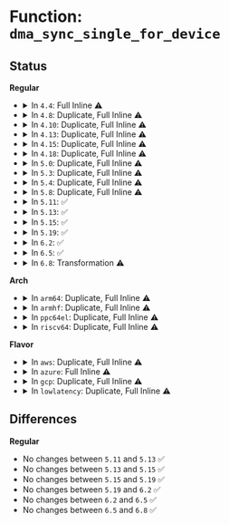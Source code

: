 # Function: <code>dma_sync_single_for_device</code>

## Status
<b>Regular</b>
<ul>
<li>
<details>
<summary>In <code>4.4</code>: Full Inline ⚠️</summary>

**Collision:** Unique Static

**Inline:** Full

**Transformation:** False

**Instances:**

```
In drivers/tty/serial/8250/8250_dma.c (ffffffff81509c8d)
Location: include/asm-generic/dma-mapping-common.h:115
Inline: True
Inline callers:
  - drivers/tty/serial/8250/8250_dma.c:serial8250_tx_dma
```
</details>
</li>
<li>
<details>
<summary>In <code>4.8</code>: Duplicate, Full Inline ⚠️</summary>

**Collision:** Static Duplication

**Inline:** Full

**Transformation:** False

**Instances:**

```
In drivers/tty/serial/8250/8250_dma.c (ffffffff8155bc3b)
Location: include/linux/dma-mapping.h:273
Inline: True
Inline callers:
  - drivers/tty/serial/8250/8250_dma.c:serial8250_tx_dma
```
```
In drivers/usb/dwc2/hcd.c (ffffffff81687e86)
Location: include/linux/dma-mapping.h:273
Inline: True
Inline callers:
  - drivers/usb/dwc2/hcd.c:dwc2_hc_start_transfer_ddma
```
```
In drivers/usb/dwc2/hcd_ddma.c (ffffffff8168f902)
Location: include/linux/dma-mapping.h:273
Inline: True
Inline callers:
  - drivers/usb/dwc2/hcd_ddma.c:dwc2_hcd_start_xfer_ddma
  - drivers/usb/dwc2/hcd_ddma.c:dwc2_hcd_start_xfer_ddma
  - drivers/usb/dwc2/hcd_ddma.c:dwc2_init_non_isoc_dma_desc
  - drivers/usb/dwc2/hcd_ddma.c:dwc2_init_non_isoc_dma_desc
  - drivers/usb/dwc2/hcd_ddma.c:dwc2_init_non_isoc_dma_desc
  - drivers/usb/dwc2/hcd_ddma.c:dwc2_init_non_isoc_dma_desc
  - drivers/usb/dwc2/hcd_ddma.c:dwc2_update_frame_list
```
</details>
</li>
<li>
<details>
<summary>In <code>4.10</code>: Duplicate, Full Inline ⚠️</summary>

**Collision:** Static Duplication

**Inline:** Full

**Transformation:** False

**Instances:**

```
In drivers/tty/serial/8250/8250_dma.c (ffffffff8158841e)
Location: include/linux/dma-mapping.h:323
Inline: True
Inline callers:
  - drivers/tty/serial/8250/8250_dma.c:serial8250_tx_dma
```
```
In drivers/usb/dwc2/hcd.c (ffffffff816b60b6)
Location: include/linux/dma-mapping.h:323
Inline: True
Inline callers:
  - drivers/usb/dwc2/hcd.c:dwc2_hc_start_transfer_ddma
```
```
In drivers/usb/dwc2/hcd_ddma.c (ffffffff816bd9b2)
Location: include/linux/dma-mapping.h:323
Inline: True
Inline callers:
  - drivers/usb/dwc2/hcd_ddma.c:dwc2_hcd_start_xfer_ddma
  - drivers/usb/dwc2/hcd_ddma.c:dwc2_hcd_start_xfer_ddma
  - drivers/usb/dwc2/hcd_ddma.c:dwc2_init_non_isoc_dma_desc
  - drivers/usb/dwc2/hcd_ddma.c:dwc2_init_non_isoc_dma_desc
  - drivers/usb/dwc2/hcd_ddma.c:dwc2_init_non_isoc_dma_desc
  - drivers/usb/dwc2/hcd_ddma.c:dwc2_init_non_isoc_dma_desc
  - drivers/usb/dwc2/hcd_ddma.c:dwc2_update_frame_list
```
</details>
</li>
<li>
<details>
<summary>In <code>4.13</code>: Duplicate, Full Inline ⚠️</summary>

**Collision:** Static Duplication

**Inline:** Full

**Transformation:** False

**Instances:**

```
In drivers/tty/serial/8250/8250_dma.c (ffffffff8159c880)
Location: include/linux/dma-mapping.h:366
Inline: True
Inline callers:
  - drivers/tty/serial/8250/8250_dma.c:serial8250_tx_dma
```
```
In drivers/usb/dwc2/hcd.c (ffffffff816ca3d9)
Location: include/linux/dma-mapping.h:366
Inline: True
Inline callers:
  - drivers/usb/dwc2/hcd.c:dwc2_hc_start_transfer_ddma
```
```
In drivers/usb/dwc2/hcd_ddma.c (ffffffff816d1a5c)
Location: include/linux/dma-mapping.h:366
Inline: True
Inline callers:
  - drivers/usb/dwc2/hcd_ddma.c:dwc2_hcd_start_xfer_ddma
  - drivers/usb/dwc2/hcd_ddma.c:dwc2_hcd_start_xfer_ddma
  - drivers/usb/dwc2/hcd_ddma.c:dwc2_init_non_isoc_dma_desc
  - drivers/usb/dwc2/hcd_ddma.c:dwc2_init_non_isoc_dma_desc
  - drivers/usb/dwc2/hcd_ddma.c:dwc2_init_non_isoc_dma_desc
  - drivers/usb/dwc2/hcd_ddma.c:dwc2_init_non_isoc_dma_desc
  - drivers/usb/dwc2/hcd_ddma.c:dwc2_update_frame_list
```
</details>
</li>
<li>
<details>
<summary>In <code>4.15</code>: Duplicate, Full Inline ⚠️</summary>

**Collision:** Static Duplication

**Inline:** Full

**Transformation:** False

**Instances:**

```
In drivers/tty/serial/8250/8250_dma.c (ffffffff81601b88)
Location: include/linux/dma-mapping.h:364
Inline: True
Inline callers:
  - drivers/tty/serial/8250/8250_dma.c:serial8250_tx_dma
```
```
In drivers/usb/dwc2/hcd.c (ffffffff81736919)
Location: include/linux/dma-mapping.h:364
Inline: True
Inline callers:
  - drivers/usb/dwc2/hcd.c:dwc2_hc_start_transfer_ddma
```
```
In drivers/usb/dwc2/hcd_ddma.c (ffffffff8173e0dc)
Location: include/linux/dma-mapping.h:364
Inline: True
Inline callers:
  - drivers/usb/dwc2/hcd_ddma.c:dwc2_hcd_start_xfer_ddma
  - drivers/usb/dwc2/hcd_ddma.c:dwc2_hcd_start_xfer_ddma
  - drivers/usb/dwc2/hcd_ddma.c:dwc2_init_non_isoc_dma_desc
  - drivers/usb/dwc2/hcd_ddma.c:dwc2_init_non_isoc_dma_desc
  - drivers/usb/dwc2/hcd_ddma.c:dwc2_init_non_isoc_dma_desc
  - drivers/usb/dwc2/hcd_ddma.c:dwc2_init_non_isoc_dma_desc
  - drivers/usb/dwc2/hcd_ddma.c:dwc2_update_frame_list
```
</details>
</li>
<li>
<details>
<summary>In <code>4.18</code>: Duplicate, Full Inline ⚠️</summary>

**Collision:** Static Duplication

**Inline:** Full

**Transformation:** False

**Instances:**

```
In drivers/tty/serial/8250/8250_dma.c (ffffffff8163ae3f)
Location: include/linux/dma-mapping.h:364
Inline: True
Inline callers:
  - drivers/tty/serial/8250/8250_dma.c:serial8250_tx_dma
```
```
In drivers/usb/dwc2/hcd.c (ffffffff81776362)
Location: include/linux/dma-mapping.h:364
Inline: True
Inline callers:
  - drivers/usb/dwc2/hcd.c:dwc2_hc_start_transfer_ddma
```
```
In drivers/usb/dwc2/hcd_ddma.c (ffffffff8177ea20)
Location: include/linux/dma-mapping.h:364
Inline: True
Inline callers:
  - drivers/usb/dwc2/hcd_ddma.c:dwc2_hcd_start_xfer_ddma
  - drivers/usb/dwc2/hcd_ddma.c:dwc2_hcd_start_xfer_ddma
  - drivers/usb/dwc2/hcd_ddma.c:dwc2_init_non_isoc_dma_desc
  - drivers/usb/dwc2/hcd_ddma.c:dwc2_init_non_isoc_dma_desc
  - drivers/usb/dwc2/hcd_ddma.c:dwc2_init_non_isoc_dma_desc
  - drivers/usb/dwc2/hcd_ddma.c:dwc2_init_non_isoc_dma_desc
  - drivers/usb/dwc2/hcd_ddma.c:dwc2_update_frame_list
```
</details>
</li>
<li>
<details>
<summary>In <code>5.0</code>: Duplicate, Full Inline ⚠️</summary>

**Collision:** Static Duplication

**Inline:** Full

**Transformation:** False

**Instances:**

```
In drivers/tty/serial/8250/8250_dma.c (ffffffff81659037)
Location: include/linux/dma-mapping.h:394
Inline: True
Inline callers:
  - drivers/tty/serial/8250/8250_dma.c:serial8250_tx_dma
```
```
In drivers/usb/dwc2/hcd.c (ffffffff8179bd32)
Location: include/linux/dma-mapping.h:394
Inline: True
Inline callers:
  - drivers/usb/dwc2/hcd.c:dwc2_hc_start_transfer_ddma
```
```
In drivers/usb/dwc2/hcd_ddma.c (ffffffff817a5181)
Location: include/linux/dma-mapping.h:394
Inline: True
Inline callers:
  - drivers/usb/dwc2/hcd_ddma.c:dwc2_hcd_start_xfer_ddma
  - drivers/usb/dwc2/hcd_ddma.c:dwc2_hcd_start_xfer_ddma
  - drivers/usb/dwc2/hcd_ddma.c:dwc2_init_non_isoc_dma_desc
  - drivers/usb/dwc2/hcd_ddma.c:dwc2_init_non_isoc_dma_desc
  - drivers/usb/dwc2/hcd_ddma.c:dwc2_init_non_isoc_dma_desc
  - drivers/usb/dwc2/hcd_ddma.c:dwc2_init_non_isoc_dma_desc
  - drivers/usb/dwc2/hcd_ddma.c:dwc2_update_frame_list
```
</details>
</li>
<li>
<details>
<summary>In <code>5.3</code>: Duplicate, Full Inline ⚠️</summary>

**Collision:** Static Duplication

**Inline:** Full

**Transformation:** False

**Instances:**

```
In drivers/tty/serial/8250/8250_dma.c (ffffffff8168e50d)
Location: include/linux/dma-mapping.h:397
Inline: True
Inline callers:
  - drivers/tty/serial/8250/8250_dma.c:serial8250_tx_dma
```
```
In drivers/usb/dwc2/hcd.c (ffffffff817dae28)
Location: include/linux/dma-mapping.h:397
Inline: True
Inline callers:
  - drivers/usb/dwc2/hcd.c:dwc2_hc_start_transfer_ddma
```
```
In drivers/usb/dwc2/hcd_ddma.c (ffffffff817e4354)
Location: include/linux/dma-mapping.h:397
Inline: True
Inline callers:
  - drivers/usb/dwc2/hcd_ddma.c:dwc2_hcd_start_xfer_ddma
  - drivers/usb/dwc2/hcd_ddma.c:dwc2_hcd_start_xfer_ddma
  - drivers/usb/dwc2/hcd_ddma.c:dwc2_init_non_isoc_dma_desc
  - drivers/usb/dwc2/hcd_ddma.c:dwc2_init_non_isoc_dma_desc
  - drivers/usb/dwc2/hcd_ddma.c:dwc2_init_non_isoc_dma_desc
  - drivers/usb/dwc2/hcd_ddma.c:dwc2_init_non_isoc_dma_desc
  - drivers/usb/dwc2/hcd_ddma.c:dwc2_update_frame_list
```
</details>
</li>
<li>
<details>
<summary>In <code>5.4</code>: Duplicate, Full Inline ⚠️</summary>

**Collision:** Static Duplication

**Inline:** Full

**Transformation:** False

**Instances:**

```
In drivers/tty/serial/8250/8250_dma.c (ffffffff816b0add)
Location: include/linux/dma-mapping.h:390
Inline: True
Inline callers:
  - drivers/tty/serial/8250/8250_dma.c:serial8250_tx_dma
```
```
In drivers/usb/dwc2/hcd.c (ffffffff8180bd48)
Location: include/linux/dma-mapping.h:390
Inline: True
Inline callers:
  - drivers/usb/dwc2/hcd.c:dwc2_hc_start_transfer_ddma
```
```
In drivers/usb/dwc2/hcd_ddma.c (ffffffff81815214)
Location: include/linux/dma-mapping.h:390
Inline: True
Inline callers:
  - drivers/usb/dwc2/hcd_ddma.c:dwc2_hcd_start_xfer_ddma
  - drivers/usb/dwc2/hcd_ddma.c:dwc2_hcd_start_xfer_ddma
  - drivers/usb/dwc2/hcd_ddma.c:dwc2_init_non_isoc_dma_desc
  - drivers/usb/dwc2/hcd_ddma.c:dwc2_init_non_isoc_dma_desc
  - drivers/usb/dwc2/hcd_ddma.c:dwc2_init_non_isoc_dma_desc
  - drivers/usb/dwc2/hcd_ddma.c:dwc2_init_non_isoc_dma_desc
  - drivers/usb/dwc2/hcd_ddma.c:dwc2_update_frame_list
```
</details>
</li>
<li>
<details>
<summary>In <code>5.8</code>: Duplicate, Full Inline ⚠️</summary>

**Collision:** Static Duplication

**Inline:** Full

**Transformation:** False

**Instances:**

```
In drivers/tty/serial/8250/8250_dma.c (ffffffff81763ebd)
Location: include/linux/dma-mapping.h:390
Inline: True
Inline callers:
  - drivers/tty/serial/8250/8250_dma.c:serial8250_tx_dma
```
```
In drivers/usb/dwc2/hcd.c (ffffffff818dcc98)
Location: include/linux/dma-mapping.h:390
Inline: True
Inline callers:
  - drivers/usb/dwc2/hcd.c:dwc2_hc_start_transfer_ddma
```
```
In drivers/usb/dwc2/hcd_ddma.c (ffffffff818e6575)
Location: include/linux/dma-mapping.h:390
Inline: True
Inline callers:
  - drivers/usb/dwc2/hcd_ddma.c:dwc2_init_non_isoc_dma_desc
  - drivers/usb/dwc2/hcd_ddma.c:dwc2_init_non_isoc_dma_desc
  - drivers/usb/dwc2/hcd_ddma.c:dwc2_init_non_isoc_dma_desc
  - drivers/usb/dwc2/hcd_ddma.c:dwc2_init_non_isoc_dma_desc
  - drivers/usb/dwc2/hcd_ddma.c:dwc2_init_isoc_dma_desc
  - drivers/usb/dwc2/hcd_ddma.c:dwc2_fill_host_isoc_dma_desc
  - drivers/usb/dwc2/hcd_ddma.c:dwc2_update_frame_list
```
```
In net/core/page_pool.c (ffffffff81a3a5a7)
Location: include/linux/dma-mapping.h:390
Inline: True
```
```
In net/xdp/xsk_buff_pool.c (ffffffff81ba9aba)
Location: include/linux/dma-mapping.h:390
Inline: True
Inline callers:
  - net/xdp/xsk_buff_pool.c:xp_dma_sync_for_device_slow
  - net/xdp/xsk_buff_pool.c:xp_alloc
```
</details>
</li>
<li>
<details>
<summary>In <code>5.11</code>: ✅</summary>

```c
void dma_sync_single_for_device(struct device *dev, dma_addr_t addr, size_t size, enum dma_data_direction dir);
```

**Collision:** Unique Global

**Inline:** No

**Transformation:** False

**Instances:**

```
In kernel/dma/mapping.c (ffffffff81138130)
Location: kernel/dma/mapping.c:272
Inline: False
Direct callers:
  - drivers/tty/serial/8250/8250_dma.c:serial8250_tx_dma
  - drivers/usb/dwc2/hcd.c:dwc2_hc_start_transfer_ddma
  - drivers/usb/dwc2/hcd_ddma.c:dwc2_init_non_isoc_dma_desc
  - drivers/usb/dwc2/hcd_ddma.c:dwc2_init_non_isoc_dma_desc
  - drivers/usb/dwc2/hcd_ddma.c:dwc2_init_non_isoc_dma_desc
  - drivers/usb/dwc2/hcd_ddma.c:dwc2_init_non_isoc_dma_desc
  - drivers/usb/dwc2/hcd_ddma.c:dwc2_init_non_isoc_dma_desc
  - drivers/usb/dwc2/hcd_ddma.c:dwc2_init_isoc_dma_desc
  - drivers/usb/dwc2/hcd_ddma.c:dwc2_fill_host_isoc_dma_desc
  - drivers/usb/dwc2/hcd_ddma.c:dwc2_update_frame_list
  - net/core/page_pool.c:page_pool_put_page_bulk
  - net/core/page_pool.c:page_pool_put_page
  - net/core/page_pool.c:__page_pool_alloc_pages_slow
  - net/xdp/xsk_buff_pool.c:xp_dma_sync_for_device_slow
  - net/xdp/xsk_buff_pool.c:xp_alloc
```
**Symbols:**

```
ffffffff81138130-ffffffff811381f0: dma_sync_single_for_device (STB_GLOBAL)
```
</details>
</li>
<li>
<details>
<summary>In <code>5.13</code>: ✅</summary>

```c
void dma_sync_single_for_device(struct device *dev, dma_addr_t addr, size_t size, enum dma_data_direction dir);
```

**Collision:** Unique Global

**Inline:** No

**Transformation:** False

**Instances:**

```
In kernel/dma/mapping.c (ffffffff81139200)
Location: kernel/dma/mapping.c:274
Inline: False
Direct callers:
  - drivers/tty/serial/8250/8250_dma.c:serial8250_tx_dma
  - drivers/usb/dwc2/hcd.c:dwc2_hc_start_transfer_ddma
  - drivers/usb/dwc2/hcd_ddma.c:dwc2_init_non_isoc_dma_desc
  - drivers/usb/dwc2/hcd_ddma.c:dwc2_init_non_isoc_dma_desc
  - drivers/usb/dwc2/hcd_ddma.c:dwc2_init_non_isoc_dma_desc
  - drivers/usb/dwc2/hcd_ddma.c:dwc2_init_non_isoc_dma_desc
  - drivers/usb/dwc2/hcd_ddma.c:dwc2_init_non_isoc_dma_desc
  - drivers/usb/dwc2/hcd_ddma.c:dwc2_init_isoc_dma_desc
  - drivers/usb/dwc2/hcd_ddma.c:dwc2_init_isoc_dma_desc
  - drivers/usb/dwc2/hcd_ddma.c:dwc2_update_frame_list
  - net/core/page_pool.c:page_pool_put_page_bulk
  - net/core/page_pool.c:page_pool_put_page
  - net/core/page_pool.c:page_pool_dma_map
  - net/xdp/xsk_buff_pool.c:xp_dma_sync_for_device_slow
  - net/xdp/xsk_buff_pool.c:xp_alloc
```
**Symbols:**

```
ffffffff81139200-ffffffff811392bc: dma_sync_single_for_device (STB_GLOBAL)
```
</details>
</li>
<li>
<details>
<summary>In <code>5.15</code>: ✅</summary>

```c
void dma_sync_single_for_device(struct device *dev, dma_addr_t addr, size_t size, enum dma_data_direction dir);
```

**Collision:** Unique Global

**Inline:** No

**Transformation:** False

**Instances:**

```
In kernel/dma/mapping.c (ffffffff8115c090)
Location: kernel/dma/mapping.c:339
Inline: False
Direct callers:
  - drivers/tty/serial/8250/8250_dma.c:serial8250_tx_dma
  - drivers/usb/dwc2/hcd.c:dwc2_hc_start_transfer_ddma
  - drivers/usb/dwc2/hcd_ddma.c:dwc2_init_non_isoc_dma_desc
  - drivers/usb/dwc2/hcd_ddma.c:dwc2_init_non_isoc_dma_desc
  - drivers/usb/dwc2/hcd_ddma.c:dwc2_init_non_isoc_dma_desc
  - drivers/usb/dwc2/hcd_ddma.c:dwc2_init_non_isoc_dma_desc
  - drivers/usb/dwc2/hcd_ddma.c:dwc2_init_non_isoc_dma_desc
  - drivers/usb/dwc2/hcd_ddma.c:dwc2_init_isoc_dma_desc
  - drivers/usb/dwc2/hcd_ddma.c:dwc2_init_isoc_dma_desc
  - drivers/usb/dwc2/hcd_ddma.c:dwc2_update_frame_list
  - net/core/page_pool.c:page_pool_alloc_frag
  - net/core/page_pool.c:page_pool_put_page_bulk
  - net/core/page_pool.c:page_pool_put_page
  - net/core/page_pool.c:page_pool_dma_map
  - net/xdp/xsk_buff_pool.c:xp_dma_sync_for_device_slow
  - net/xdp/xsk_buff_pool.c:xp_alloc
```
**Symbols:**

```
ffffffff8115c090-ffffffff8115c143: dma_sync_single_for_device (STB_GLOBAL)
```
</details>
</li>
<li>
<details>
<summary>In <code>5.19</code>: ✅</summary>

```c
void dma_sync_single_for_device(struct device *dev, dma_addr_t addr, size_t size, enum dma_data_direction dir);
```

**Collision:** Unique Global

**Inline:** No

**Transformation:** False

**Instances:**

```
In kernel/dma/mapping.c (ffffffff81185d20)
Location: kernel/dma/mapping.c:335
Inline: False
Direct callers:
  - drivers/tty/serial/8250/8250_dma.c:serial8250_tx_dma
  - drivers/usb/dwc2/hcd.c:dwc2_hc_start_transfer_ddma
  - drivers/usb/dwc2/hcd_ddma.c:dwc2_init_non_isoc_dma_desc
  - drivers/usb/dwc2/hcd_ddma.c:dwc2_init_non_isoc_dma_desc
  - drivers/usb/dwc2/hcd_ddma.c:dwc2_init_non_isoc_dma_desc
  - drivers/usb/dwc2/hcd_ddma.c:dwc2_init_non_isoc_dma_desc
  - drivers/usb/dwc2/hcd_ddma.c:dwc2_init_isoc_dma_desc
  - drivers/usb/dwc2/hcd_ddma.c:dwc2_init_isoc_dma_desc
  - drivers/usb/dwc2/hcd_ddma.c:dwc2_update_frame_list
  - net/core/page_pool.c:page_pool_alloc_frag
  - net/core/page_pool.c:page_pool_put_page_bulk
  - net/core/page_pool.c:page_pool_put_defragged_page
  - net/core/page_pool.c:page_pool_dma_map
  - net/xdp/xsk_buff_pool.c:xp_dma_sync_for_device_slow
  - net/xdp/xsk_buff_pool.c:xp_alloc
```
**Symbols:**

```
ffffffff81185d20-ffffffff81185e1a: dma_sync_single_for_device (STB_GLOBAL)
```
</details>
</li>
<li>
<details>
<summary>In <code>6.2</code>: ✅</summary>

```c
void dma_sync_single_for_device(struct device *dev, dma_addr_t addr, size_t size, enum dma_data_direction dir);
```

**Collision:** Unique Global

**Inline:** No

**Transformation:** False

**Instances:**

```
In kernel/dma/mapping.c (ffffffff811c1700)
Location: kernel/dma/mapping.c:342
Inline: False
Direct callers:
  - drivers/tty/serial/8250/8250_dma.c:serial8250_tx_dma
  - drivers/usb/dwc2/hcd.c:dwc2_hc_start_transfer_ddma
  - drivers/usb/dwc2/hcd_ddma.c:dwc2_init_non_isoc_dma_desc
  - drivers/usb/dwc2/hcd_ddma.c:dwc2_init_non_isoc_dma_desc
  - drivers/usb/dwc2/hcd_ddma.c:dwc2_init_non_isoc_dma_desc
  - drivers/usb/dwc2/hcd_ddma.c:dwc2_init_non_isoc_dma_desc
  - drivers/usb/dwc2/hcd_ddma.c:dwc2_init_isoc_dma_desc
  - drivers/usb/dwc2/hcd_ddma.c:dwc2_init_isoc_dma_desc
  - drivers/usb/dwc2/hcd_ddma.c:dwc2_update_frame_list
  - net/core/page_pool.c:page_pool_alloc_frag
  - net/core/page_pool.c:page_pool_put_page_bulk
  - net/core/page_pool.c:page_pool_put_defragged_page
  - net/core/page_pool.c:page_pool_dma_map
  - net/xdp/xsk_buff_pool.c:xp_dma_sync_for_device_slow
  - net/xdp/xsk_buff_pool.c:xp_alloc
```
**Symbols:**

```
ffffffff811c1700-ffffffff811c17fd: dma_sync_single_for_device (STB_GLOBAL)
```
</details>
</li>
<li>
<details>
<summary>In <code>6.5</code>: ✅</summary>

```c
void dma_sync_single_for_device(struct device *dev, dma_addr_t addr, size_t size, enum dma_data_direction dir);
```

**Collision:** Unique Global

**Inline:** No

**Transformation:** False

**Instances:**

```
In kernel/dma/mapping.c (ffffffff811d4180)
Location: kernel/dma/mapping.c:346
Inline: False
Direct callers:
  - drivers/tty/serial/8250/8250_dma.c:serial8250_tx_dma
  - drivers/usb/dwc2/hcd.c:dwc2_hc_start_transfer_ddma
  - drivers/usb/dwc2/hcd_ddma.c:dwc2_init_non_isoc_dma_desc
  - drivers/usb/dwc2/hcd_ddma.c:dwc2_init_non_isoc_dma_desc
  - drivers/usb/dwc2/hcd_ddma.c:dwc2_init_non_isoc_dma_desc
  - drivers/usb/dwc2/hcd_ddma.c:dwc2_init_non_isoc_dma_desc
  - drivers/usb/dwc2/hcd_ddma.c:dwc2_init_non_isoc_dma_desc
  - drivers/usb/dwc2/hcd_ddma.c:dwc2_init_isoc_dma_desc
  - drivers/usb/dwc2/hcd_ddma.c:dwc2_init_isoc_dma_desc
  - drivers/usb/dwc2/hcd_ddma.c:dwc2_update_frame_list
  - net/core/page_pool.c:page_pool_alloc_frag
  - net/core/page_pool.c:page_pool_put_page_bulk
  - net/core/page_pool.c:page_pool_put_defragged_page
  - net/core/page_pool.c:page_pool_dma_map
  - net/xdp/xsk_buff_pool.c:xp_dma_sync_for_device_slow
  - net/xdp/xsk_buff_pool.c:xp_alloc
```
**Symbols:**

```
ffffffff811d4180-ffffffff811d427d: dma_sync_single_for_device (STB_GLOBAL)
```
</details>
</li>
<li>
<details>
<summary>In <code>6.8</code>: Transformation ⚠️</summary>

```c
void dma_sync_single_for_device(struct device *dev, dma_addr_t addr, size_t size, enum dma_data_direction dir);
```

**Collision:** Unique Global

**Inline:** No

**Transformation:** True

**Instances:**

```
In kernel/dma/mapping.c (0)
Location: kernel/dma/mapping.c:346
Inline: False
Direct callers:
  - drivers/virtio/virtio_ring.c:virtqueue_dma_sync_single_range_for_device
  - drivers/tty/serial/8250/8250_dma.c:serial8250_tx_dma
  - drivers/usb/dwc2/hcd.c:dwc2_hc_start_transfer_ddma
  - drivers/usb/dwc2/hcd_ddma.c:dwc2_init_non_isoc_dma_desc
  - drivers/usb/dwc2/hcd_ddma.c:dwc2_init_non_isoc_dma_desc
  - drivers/usb/dwc2/hcd_ddma.c:dwc2_init_non_isoc_dma_desc
  - drivers/usb/dwc2/hcd_ddma.c:dwc2_init_non_isoc_dma_desc
  - drivers/usb/dwc2/hcd_ddma.c:dwc2_init_non_isoc_dma_desc
  - drivers/usb/dwc2/hcd_ddma.c:dwc2_init_isoc_dma_desc
  - drivers/usb/dwc2/hcd_ddma.c:dwc2_init_isoc_dma_desc
  - drivers/usb/dwc2/hcd_ddma.c:dwc2_update_frame_list
  - net/core/page_pool.c:page_pool_alloc_frag
  - net/core/page_pool.c:page_pool_put_page_bulk
  - net/core/page_pool.c:page_pool_put_unrefed_page
  - net/core/page_pool.c:page_pool_dma_map
  - net/xdp/xsk_buff_pool.c:xp_dma_sync_for_device_slow
  - net/xdp/xsk_buff_pool.c:xp_alloc
```
**Symbols:**

```
ffffffff821b472e-ffffffff821b4749: dma_sync_single_for_device.cold (STB_LOCAL)
ffffffff811e8df0-ffffffff811e8f2e: dma_sync_single_for_device (STB_GLOBAL)
```
</details>
</li>
</ul>
<b>Arch</b>
<ul>
<li>
<details>
<summary>In <code>arm64</code>: Duplicate, Full Inline ⚠️</summary>

**Collision:** Static Duplication

**Inline:** Full

**Transformation:** False

**Instances:**

```
In drivers/tty/serial/8250/8250_dma.c (ffff80001088bf38)
Location: include/linux/dma-mapping.h:390
Inline: True
Inline callers:
  - drivers/tty/serial/8250/8250_dma.c:serial8250_tx_dma
```
```
In drivers/iommu/io-pgtable-arm.c (ffff8000108cb154)
Location: include/linux/dma-mapping.h:390
Inline: True
```
```
In drivers/iommu/rockchip-iommu.c (ffff8000108d93c0)
Location: include/linux/dma-mapping.h:390
Inline: True
Inline callers:
  - drivers/iommu/rockchip-iommu.c:rk_iommu_map
  - drivers/iommu/rockchip-iommu.c:rk_iommu_map
  - drivers/iommu/rockchip-iommu.c:rk_iommu_map
```
```
In drivers/net/ethernet/broadcom/bgmac.c (ffff8000109e3078)
Location: include/linux/dma-mapping.h:390
Inline: True
Inline callers:
  - drivers/net/ethernet/broadcom/bgmac.c:bgmac_dma_rx_read
```
```
In drivers/net/ethernet/freescale/fec_main.c (ffff8000109e6fa0)
Location: include/linux/dma-mapping.h:390
Inline: True
Inline callers:
  - drivers/net/ethernet/freescale/fec_main.c:fec_enet_rx_queue
```
```
In drivers/usb/dwc2/hcd.c (ffff800010a442e8)
Location: include/linux/dma-mapping.h:390
Inline: True
Inline callers:
  - drivers/usb/dwc2/hcd.c:dwc2_hc_start_transfer_ddma
```
```
In drivers/usb/dwc2/hcd_ddma.c (ffff800010a4e454)
Location: include/linux/dma-mapping.h:390
Inline: True
Inline callers:
  - drivers/usb/dwc2/hcd_ddma.c:dwc2_hcd_start_xfer_ddma
  - drivers/usb/dwc2/hcd_ddma.c:dwc2_hcd_start_xfer_ddma
  - drivers/usb/dwc2/hcd_ddma.c:dwc2_init_non_isoc_dma_desc
  - drivers/usb/dwc2/hcd_ddma.c:dwc2_init_non_isoc_dma_desc
  - drivers/usb/dwc2/hcd_ddma.c:dwc2_init_non_isoc_dma_desc
  - drivers/usb/dwc2/hcd_ddma.c:dwc2_init_non_isoc_dma_desc
  - drivers/usb/dwc2/hcd_ddma.c:dwc2_update_frame_list
```
</details>
</li>
<li>
<details>
<summary>In <code>armhf</code>: Duplicate, Full Inline ⚠️</summary>

**Collision:** Static Duplication

**Inline:** Full

**Transformation:** False

**Instances:**

```
In drivers/tty/serial/8250/8250_dma.c (c0989924)
Location: include/linux/dma-mapping.h:390
Inline: True
Inline callers:
  - drivers/tty/serial/8250/8250_dma.c:serial8250_tx_dma
```
```
In drivers/iommu/io-pgtable-arm.c (c09bfd60)
Location: include/linux/dma-mapping.h:390
Inline: True
Inline callers:
  - drivers/iommu/io-pgtable-arm.c:__arm_lpae_sync_pte
```
```
In drivers/iommu/omap-iommu.c (c09c4170)
Location: include/linux/dma-mapping.h:390
Inline: True
Inline callers:
  - drivers/iommu/omap-iommu.c:_omap_iommu_detach_dev
  - drivers/iommu/omap-iommu.c:iopgtable_clear_entry
  - drivers/iommu/omap-iommu.c:iopgtable_clear_entry
  - drivers/iommu/omap-iommu.c:iopte_alloc_large
  - drivers/iommu/omap-iommu.c:iopte_alloc_page
  - drivers/iommu/omap-iommu.c:iopte_alloc
```
```
In drivers/iommu/rockchip-iommu.c (c09c6dcc)
Location: include/linux/dma-mapping.h:390
Inline: True
Inline callers:
  - drivers/iommu/rockchip-iommu.c:rk_iommu_map
  - drivers/iommu/rockchip-iommu.c:rk_iommu_map
  - drivers/iommu/rockchip-iommu.c:rk_iommu_map
```
```
In drivers/iommu/tegra-smmu.c (c09c85b4)
Location: include/linux/dma-mapping.h:390
Inline: True
Inline callers:
  - drivers/iommu/tegra-smmu.c:tegra_smmu_set_pte
  - drivers/iommu/tegra-smmu.c:tegra_smmu_set_pde
```
```
In drivers/iommu/exynos-iommu.c (c09caeb4)
Location: include/linux/dma-mapping.h:390
Inline: True
Inline callers:
  - drivers/iommu/exynos-iommu.c:exynos_iommu_unmap
  - drivers/iommu/exynos-iommu.c:exynos_iommu_unmap
  - drivers/iommu/exynos-iommu.c:exynos_iommu_unmap
  - drivers/iommu/exynos-iommu.c:exynos_iommu_map
  - drivers/iommu/exynos-iommu.c:exynos_iommu_map
  - drivers/iommu/exynos-iommu.c:exynos_iommu_map
  - drivers/iommu/exynos-iommu.c:exynos_iommu_map
```
```
In drivers/net/ethernet/freescale/fec_main.c (c0acbcf0)
Location: include/linux/dma-mapping.h:390
Inline: True
Inline callers:
  - drivers/net/ethernet/freescale/fec_main.c:fec_enet_rx_queue
```
```
In drivers/net/ethernet/ti/davinci_cpdma.c (c0ad7120)
Location: include/linux/dma-mapping.h:390
Inline: True
Inline callers:
  - drivers/net/ethernet/ti/davinci_cpdma.c:cpdma_chan_submit_si
```
```
In drivers/usb/dwc2/hcd.c (c0b16b34)
Location: include/linux/dma-mapping.h:390
Inline: True
Inline callers:
  - drivers/usb/dwc2/hcd.c:dwc2_hc_start_transfer_ddma
```
```
In drivers/usb/dwc2/hcd_ddma.c (c0b20378)
Location: include/linux/dma-mapping.h:390
Inline: True
Inline callers:
  - drivers/usb/dwc2/hcd_ddma.c:dwc2_hcd_start_xfer_ddma
  - drivers/usb/dwc2/hcd_ddma.c:dwc2_hcd_start_xfer_ddma
  - drivers/usb/dwc2/hcd_ddma.c:dwc2_init_non_isoc_dma_desc
  - drivers/usb/dwc2/hcd_ddma.c:dwc2_init_non_isoc_dma_desc
  - drivers/usb/dwc2/hcd_ddma.c:dwc2_init_non_isoc_dma_desc
  - drivers/usb/dwc2/hcd_ddma.c:dwc2_init_non_isoc_dma_desc
  - drivers/usb/dwc2/hcd_ddma.c:dwc2_update_frame_list
```
```
In drivers/mmc/host/sdhci.c (c0c22930)
Location: include/linux/dma-mapping.h:390
Inline: True
Inline callers:
  - drivers/mmc/host/sdhci.c:sdhci_pre_dma_transfer
```
```
In drivers/firmware/tegra/ivc.c (c0c43fd8)
Location: include/linux/dma-mapping.h:390
Inline: True
Inline callers:
  - drivers/firmware/tegra/ivc.c:tegra_ivc_notified
  - drivers/firmware/tegra/ivc.c:tegra_ivc_notified
  - drivers/firmware/tegra/ivc.c:tegra_ivc_reset
  - drivers/firmware/tegra/ivc.c:tegra_ivc_read_advance
```
```
In drivers/staging/emxx_udc/emxx_udc.c (c0c5c18c)
Location: include/linux/dma-mapping.h:390
Inline: True
```
</details>
</li>
<li>
<details>
<summary>In <code>ppc64el</code>: Duplicate, Full Inline ⚠️</summary>

**Collision:** Static Duplication

**Inline:** Full

**Transformation:** False

**Instances:**

```
In drivers/tty/serial/8250/8250_dma.c (c000000000934a5c)
Location: include/linux/dma-mapping.h:390
Inline: True
Inline callers:
  - drivers/tty/serial/8250/8250_dma.c:serial8250_tx_dma
```
```
In drivers/usb/dwc2/hcd.c (c000000000b07068)
Location: include/linux/dma-mapping.h:390
Inline: True
Inline callers:
  - drivers/usb/dwc2/hcd.c:dwc2_hc_start_transfer_ddma
```
```
In drivers/usb/dwc2/hcd_ddma.c (c000000000b15e48)
Location: include/linux/dma-mapping.h:390
Inline: True
Inline callers:
  - drivers/usb/dwc2/hcd_ddma.c:dwc2_hcd_start_xfer_ddma
  - drivers/usb/dwc2/hcd_ddma.c:dwc2_hcd_start_xfer_ddma
  - drivers/usb/dwc2/hcd_ddma.c:dwc2_init_non_isoc_dma_desc
  - drivers/usb/dwc2/hcd_ddma.c:dwc2_init_non_isoc_dma_desc
  - drivers/usb/dwc2/hcd_ddma.c:dwc2_init_non_isoc_dma_desc
  - drivers/usb/dwc2/hcd_ddma.c:dwc2_init_non_isoc_dma_desc
  - drivers/usb/dwc2/hcd_ddma.c:dwc2_update_frame_list
```
</details>
</li>
<li>
<details>
<summary>In <code>riscv64</code>: Duplicate, Full Inline ⚠️</summary>

**Collision:** Static Duplication

**Inline:** Full

**Transformation:** False

**Instances:**

```
In drivers/tty/serial/8250/8250_dma.c (ffffffe0005557ee)
Location: include/linux/dma-mapping.h:390
Inline: True
Inline callers:
  - drivers/tty/serial/8250/8250_dma.c:serial8250_tx_dma
```
```
In drivers/usb/dwc2/hcd.c (ffffffe00066097a)
Location: include/linux/dma-mapping.h:390
Inline: True
Inline callers:
  - drivers/usb/dwc2/hcd.c:dwc2_hc_start_transfer_ddma
```
```
In drivers/usb/dwc2/hcd_ddma.c (ffffffe00066ae14)
Location: include/linux/dma-mapping.h:390
Inline: True
Inline callers:
  - drivers/usb/dwc2/hcd_ddma.c:dwc2_hcd_start_xfer_ddma
  - drivers/usb/dwc2/hcd_ddma.c:dwc2_hcd_start_xfer_ddma
  - drivers/usb/dwc2/hcd_ddma.c:dwc2_init_non_isoc_dma_desc
  - drivers/usb/dwc2/hcd_ddma.c:dwc2_init_non_isoc_dma_desc
  - drivers/usb/dwc2/hcd_ddma.c:dwc2_init_non_isoc_dma_desc
  - drivers/usb/dwc2/hcd_ddma.c:dwc2_init_non_isoc_dma_desc
  - drivers/usb/dwc2/hcd_ddma.c:dwc2_update_frame_list
```
```
In drivers/mmc/host/mmc_spi.c (ffffffe00071b38e)
Location: include/linux/dma-mapping.h:390
Inline: True
Inline callers:
  - drivers/mmc/host/mmc_spi.c:mmc_spi_command_send
```
</details>
</li>
</ul>
<b>Flavor</b>
<ul>
<li>
<details>
<summary>In <code>aws</code>: Duplicate, Full Inline ⚠️</summary>

**Collision:** Static Duplication

**Inline:** Full

**Transformation:** False

**Instances:**

```
In drivers/tty/serial/8250/8250_dma.c (ffffffff8167654d)
Location: include/linux/dma-mapping.h:390
Inline: True
Inline callers:
  - drivers/tty/serial/8250/8250_dma.c:serial8250_tx_dma
```
```
In drivers/usb/dwc2/hcd.c (ffffffff817c4128)
Location: include/linux/dma-mapping.h:390
Inline: True
Inline callers:
  - drivers/usb/dwc2/hcd.c:dwc2_hc_start_transfer_ddma
```
```
In drivers/usb/dwc2/hcd_ddma.c (ffffffff817cd5f4)
Location: include/linux/dma-mapping.h:390
Inline: True
Inline callers:
  - drivers/usb/dwc2/hcd_ddma.c:dwc2_hcd_start_xfer_ddma
  - drivers/usb/dwc2/hcd_ddma.c:dwc2_hcd_start_xfer_ddma
  - drivers/usb/dwc2/hcd_ddma.c:dwc2_init_non_isoc_dma_desc
  - drivers/usb/dwc2/hcd_ddma.c:dwc2_init_non_isoc_dma_desc
  - drivers/usb/dwc2/hcd_ddma.c:dwc2_init_non_isoc_dma_desc
  - drivers/usb/dwc2/hcd_ddma.c:dwc2_init_non_isoc_dma_desc
  - drivers/usb/dwc2/hcd_ddma.c:dwc2_update_frame_list
```
</details>
</li>
<li>
<details>
<summary>In <code>azure</code>: Full Inline ⚠️</summary>

**Collision:** Unique Static

**Inline:** Full

**Transformation:** False

**Instances:**

```
In drivers/tty/serial/8250/8250_dma.c (ffffffff8165562d)
Location: include/linux/dma-mapping.h:390
Inline: True
Inline callers:
  - drivers/tty/serial/8250/8250_dma.c:serial8250_tx_dma
```
</details>
</li>
<li>
<details>
<summary>In <code>gcp</code>: Duplicate, Full Inline ⚠️</summary>

**Collision:** Static Duplication

**Inline:** Full

**Transformation:** False

**Instances:**

```
In drivers/tty/serial/8250/8250_dma.c (ffffffff816a491d)
Location: include/linux/dma-mapping.h:390
Inline: True
Inline callers:
  - drivers/tty/serial/8250/8250_dma.c:serial8250_tx_dma
```
```
In drivers/usb/dwc2/hcd.c (ffffffff81800bc8)
Location: include/linux/dma-mapping.h:390
Inline: True
Inline callers:
  - drivers/usb/dwc2/hcd.c:dwc2_hc_start_transfer_ddma
```
```
In drivers/usb/dwc2/hcd_ddma.c (ffffffff8180a094)
Location: include/linux/dma-mapping.h:390
Inline: True
Inline callers:
  - drivers/usb/dwc2/hcd_ddma.c:dwc2_hcd_start_xfer_ddma
  - drivers/usb/dwc2/hcd_ddma.c:dwc2_hcd_start_xfer_ddma
  - drivers/usb/dwc2/hcd_ddma.c:dwc2_init_non_isoc_dma_desc
  - drivers/usb/dwc2/hcd_ddma.c:dwc2_init_non_isoc_dma_desc
  - drivers/usb/dwc2/hcd_ddma.c:dwc2_init_non_isoc_dma_desc
  - drivers/usb/dwc2/hcd_ddma.c:dwc2_init_non_isoc_dma_desc
  - drivers/usb/dwc2/hcd_ddma.c:dwc2_update_frame_list
```
</details>
</li>
<li>
<details>
<summary>In <code>lowlatency</code>: Duplicate, Full Inline ⚠️</summary>

**Collision:** Static Duplication

**Inline:** Full

**Transformation:** False

**Instances:**

```
In drivers/tty/serial/8250/8250_dma.c (ffffffff816bed7d)
Location: include/linux/dma-mapping.h:390
Inline: True
Inline callers:
  - drivers/tty/serial/8250/8250_dma.c:serial8250_tx_dma
```
```
In drivers/usb/dwc2/hcd.c (ffffffff8181acd8)
Location: include/linux/dma-mapping.h:390
Inline: True
Inline callers:
  - drivers/usb/dwc2/hcd.c:dwc2_hc_start_transfer_ddma
```
```
In drivers/usb/dwc2/hcd_ddma.c (ffffffff818241a4)
Location: include/linux/dma-mapping.h:390
Inline: True
Inline callers:
  - drivers/usb/dwc2/hcd_ddma.c:dwc2_hcd_start_xfer_ddma
  - drivers/usb/dwc2/hcd_ddma.c:dwc2_hcd_start_xfer_ddma
  - drivers/usb/dwc2/hcd_ddma.c:dwc2_init_non_isoc_dma_desc
  - drivers/usb/dwc2/hcd_ddma.c:dwc2_init_non_isoc_dma_desc
  - drivers/usb/dwc2/hcd_ddma.c:dwc2_init_non_isoc_dma_desc
  - drivers/usb/dwc2/hcd_ddma.c:dwc2_init_non_isoc_dma_desc
  - drivers/usb/dwc2/hcd_ddma.c:dwc2_update_frame_list
```
</details>
</li>
</ul>

## Differences
<b>Regular</b>
<ul>
<li>
No changes between <code>5.11</code> and <code>5.13</code> ✅
</li>
<li>
No changes between <code>5.13</code> and <code>5.15</code> ✅
</li>
<li>
No changes between <code>5.15</code> and <code>5.19</code> ✅
</li>
<li>
No changes between <code>5.19</code> and <code>6.2</code> ✅
</li>
<li>
No changes between <code>6.2</code> and <code>6.5</code> ✅
</li>
<li>
No changes between <code>6.5</code> and <code>6.8</code> ✅
</li>
</ul>
